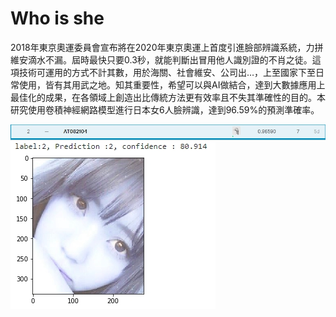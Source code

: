 # Who is she
2018年東京奧運委員會宣布將在2020年東京奧運上首度引進臉部辨識系統，力拼維安滴水不漏。屆時最快只要0.3秒，就能判斷出冒用他人識別證的不肖之徒。這項技術可運用的方式不計其數，用於海關、社會維安、公司出…，上至國家下至日常使用，皆有其用武之地。知其重要性，希望可以與AI做結合，達到大數據應用上最佳化的成果，在各領域上創造出比傳統方法更有效率且不失其準確性的目的。本研究使用卷積神經網路模型進行日本女6人臉辨識，達到96.59%的預測準確率。

![image](https://github.com/yared612/Who-is-she/blob/main/git_figure/1569894509727.jpg)
![image](https://github.com/yared612/Who-is-she/blob/main/git_figure/1570788382338.jpg)
